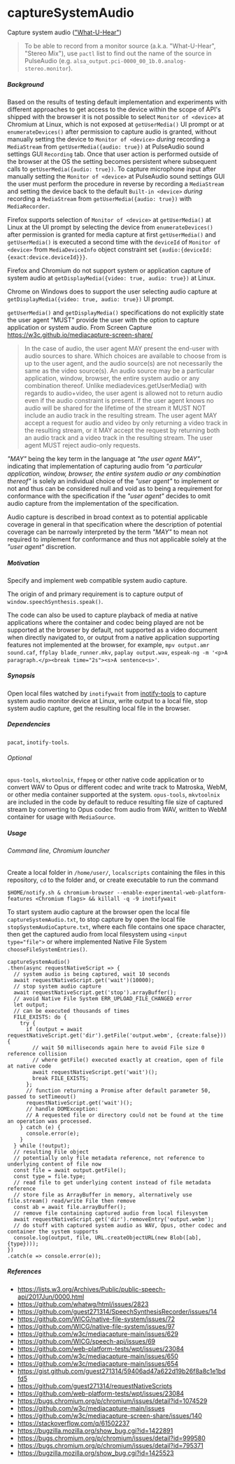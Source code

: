 # captureSystemAudio
Capture system audio (["What-U-Hear"](https://wiki.archlinux.org/index.php/PulseAudio/Examples#ALSA_monitor_source)) 

> To be able to record from a monitor source (a.k.a. "What-U-Hear", "Stereo Mix"), use `pactl` list to find out the name of the source in PulseAudio (e.g. `alsa_output.pci-0000_00_1b.0.analog-stereo.monitor`). 

<h5>Background</h5>

Based on the results of testing default implementation and experiments with different approaches to get access to the device within the scope of API's shipped with the browser it is not possible to select `Monitor of <device>` at Chromium at Linux, which is not exposed at `getUserMedia()` UI prompt or at `enumerateDevices()` after permission to capture audio is granted, without manually setting the device to `Monitor of <device>` _during_ recording a `MediaStream` from `getUserMedia({audio: true})` at PulseAudio sound settings GUI `Recording` tab. Once that user action is performed outside of the browser at the OS the setting becomes persistent where subsequent calls to `getUserMedia({audio: true})`. To capture microphone input after manually setting the `Monitor of <device>` at PulseAudio sound settings GUI the user must perform the procedure in reverse by recording a `MediaStream` and setting the device back to the default `Built-in <device>` _during_ recording a `MediaStream` from `getUserMedia({audio: true})` with `MediaRecorder`.

Firefox supports selection of `Monitor of <device>` at `getUserMedia()` at Linux at the UI prompt by selecting the device from `enumerateDevices()` after permission is granted for media capture at first `getUserMedia()` and  `getUserMedia()` is executed a second time with the `deviceId` of `Monitor of <device>` from `MediaDeviceInfo` object constraint set `{audio:{deviceId:{exact:device.deviceId}}}`. 

Firefox and Chromium do not support system or application capture of system audio at `getDisplayMedia({video: true, audio: true})` at Linux.

Chrome on Windows does to support the user selecting audio capture at `getDisplayMedia({video: true, audio: true})` UI prompt.

`getUserMedia()` and `getDisplayMedia()` specifications do not explicitly state the user agent "MUST" provide the user with the option to capture application or system audio. From Screen Capture https://w3c.github.io/mediacapture-screen-share/ 

> In the case of audio, the user agent MAY present the end-user with audio sources to share. Which choices are available to choose from is up to the user agent, and the audio source(s) are not necessarily the same as the video source(s). An audio source may be a particular application, window, browser, the entire system audio or any combination thereof. Unlike mediadevices.getUserMedia() with regards to audio+video, the user agent is allowed not to return audio even if the audio constraint is present. If the user agent knows no audio will be shared for the lifetime of the stream it MUST NOT include an audio track in the resulting stream. The user agent MAY accept a request for audio and video by only returning a video track in the resulting stream, or it MAY accept the request by returning both an audio track and a video track in the resulting stream. The user agent MUST reject audio-only requests. 

_"MAY"_ being the key term in the language at _"the user agent MAY"_, indicating that implementation of capturing audio from _"a particular application, window, browser, the entire system audio or any combination thereof"_ is solely an individual choice of the _"user agent"_ to implement or not and thus can be considered null and void as to being a requirement for conformance with the specification if the _"user agent"_ decides to omit audio capture from the implementation of the specification. 

Audio capture is described in broad context as to potential applicable coverage in general in that specification where the description of potential coverage can be narrowly interpreted by the term _"MAY"_ to mean not required to implement for conformance and thus not applicable solely at the _"user agent"_ discretion.

<h5>Motivation</h5>

Specify and implement web compatible system audio capture.

The origin of and primary requirement is to capture output of `window.speechSynthesis.speak()`.

The code can also be used to capture playback of media at native applications where the container and codec being played are not be supported at the browser by default, not supported as a video document when directly navigated to, or output from a native application supporting features not implemented at the browser, for example, `mpv output.amr sound.caf`, `ffplay blade_runner.mkv`, `paplay output.wav`, `espeak-ng -m '<p>A paragraph.</p><break time="2s"><s>A sentence<s>'`.

<h5>Synopsis</h5>

Open local files watched by `inotifywait` from [inotify-tools](https://github.com/inotify-tools/inotify-tools) to capture system audio monitor device at Linux, write output to a local file, stop system audio capture, get the resulting local file in the browser.

<h5>Dependencies</h5>

`pacat`, `inotify-tools`.

<h6>Optional</h6>

`opus-tools`, `mkvtoolnix`, `ffmpeg` or other native code application or to convert WAV to Opus or different codec and write track to Matroska, WebM, or other media container supported at the system. `opus-tools`, `mkvtoolnix` are included in the code by default to reduce resulting file size of captured stream by converting to Opus codec from audio from WAV, written to WebM container for usage with `MediaSource`.

<h5>Usage</h5>

<h6>Command line, Chromium launcher</h6>

Create a local folder in `/home/user/`, `localscripts` containing the files in this repository, `cd` to the folder and, or create executable to run the command

`$HOME/notify.sh & chromium-browser --enable-experimental-web-platform-features <Chromium flags> && killall -q -9 inotifywait`

To start system audio capture at the browser open the local file `captureSystemAudio.txt`, to stop capture by open the local file `stopSystemAudioCapture.txt`, where each file contains one space character, then get the captured audio from local filesystem using `<input type="file">` or where implemented Native File System `chooseFileSystemEntries()`.

```
captureSystemAudio()
.then(async requestNativeScript => {
  // system audio is being captured, wait 10 seconds
  await requestNativeScript.get('wait')(10000);
  // stop system audio capture
  await requestNativeScript.get('stop').arrayBuffer(); 
  // avoid Native File System ERR_UPLOAD_FILE_CHANGED error
  let output;
  // can be executed thousands of times
  FILE_EXISTS: do {
    try {
      if (output = await requestNativeScript.get('dir').getFile('output.webm', {create:false})) {
        // wait 50 milliseconds again here to avoid File size 0 reference collision 
        // where getFile() executed exactly at creation, open of file at native code
        await requestNativeScript.get('wait')();
        break FILE_EXISTS;
      };
      // function returning a Promise after default parameter 50, passed to setTimeout()
      requestNativeScript.get('wait')();
      // handle DOMException: 
      // A requested file or directory could not be found at the time an operation was processed.
    } catch (e) {
      console.error(e);
    }
  } while (!output);
  // resulting File object
  // potentially only file metadata reference, not reference to underlying content of file now
  const file = await output.getFile(); 
  const type = file.type;
  // read file to get underlying content instead of file metadata reference
  // store file as ArrayBuffer in memory, alternatively use file.stream() read/write File then remove
  const ab = await file.arrayBuffer();
  // remove file containing captured audio from local filesystem
  await requestNativeScript.get('dir').removeEntry('output.webm');
  // do stuff with captured system audio as WAV, Opus, other codec and container the system supports
  console.log(output, file, URL.createObjectURL(new Blob([ab], {type})));
})
.catch(e => console.error(e));
```


<h5>References</h5>

- https://lists.w3.org/Archives/Public/public-speech-api/2017Jun/0000.html
- https://github.com/whatwg/html/issues/2823
- https://github.com/guest271314/SpeechSynthesisRecorder/issues/14
- https://github.com/WICG/native-file-system/issues/72
- https://github.com/WICG/native-file-system/issues/97
- https://github.com/w3c/mediacapture-main/issues/629
- https://github.com/WICG/speech-api/issues/69
- https://github.com/web-platform-tests/wpt/issues/23084
- https://github.com/w3c/mediacapture-main/issues/650
- https://github.com/w3c/mediacapture-main/issues/654
- https://gist.github.com/guest271314/59406ad47a622d19b26f8a8c1e1bdfd5
- https://github.com/guest271314/requestNativeScripts
- https://github.com/web-platform-tests/wpt/issues/23084
- https://bugs.chromium.org/p/chromium/issues/detail?id=1074529
- https://github.com/w3c/mediacapture-main/issues
- https://github.com/w3c/mediacapture-screen-share/issues/140
- https://stackoverflow.com/q/61502237
- https://bugzilla.mozilla.org/show_bug.cgi?id=1422891
- https://bugs.chromium.org/p/chromium/issues/detail?id=999580
- https://bugs.chromium.org/p/chromium/issues/detail?id=795371
- https://bugzilla.mozilla.org/show_bug.cgi?id=1425523
